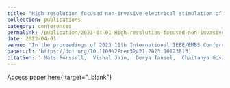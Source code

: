 ```yaml
---
title: "High resolution focused non-invasive electrical stimulation of motor cortex in rodent model"
collection: publications
category: conferences
permalink: /publication/2023-04-01-High-resolution-focused-non-invasive-electrical-stimulation-of-motor-cortex-in-rodent-model
date: 2023-04-01
venue: 'In the proceedings of 2023 11th International IEEE/EMBS Conference on Neural Engineering (NER)'
paperurl: 'https://doi.org/10.1109%2Fner52421.2023.10123813'
citation: ' Mats Forssell,  Vishal Jain,  Derya Tansel,  Chaitanya Goswami,  Gary Fedder,  Pulkit Grover,  Maysamreza Chamanzar, &quot;High resolution focused non-invasive electrical stimulation of motor cortex in rodent model.&quot; In the proceedings of 2023 11th International IEEE/EMBS Conference on Neural Engineering (NER), 2023.'
---
```

[Access paper here](https://doi.org/10.1109%2Fner52421.2023.10123813){:target="_blank"}
